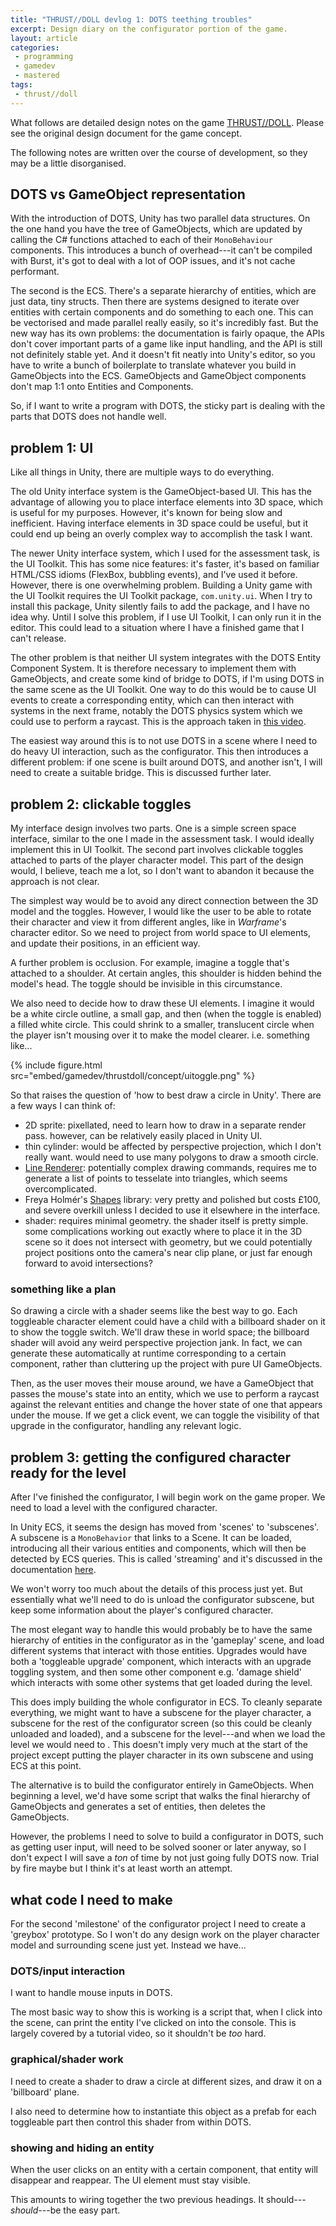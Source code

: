 ```yaml
---
title: "THRUST//DOLL devlog 1: DOTS teething troubles"
excerpt: Design diary on the configurator portion of the game.
layout: article
categories:
 - programming
 - gamedev
 - mastered
tags:
 - thrust//doll
---
```

What follows are detailed design notes on the game [THRUST//DOLL](/programming/gamedev/mastered/game-design-dcument). Please see the original design document for the game concept.

The following notes are written over the course of development, so they may be a little disorganised.

## DOTS vs GameObject representation

With the introduction of DOTS, Unity has two parallel data structures. On the one hand you have the tree of GameObjects, which are updated by calling the C# functions attached to each of their `MonoBehaviour` components. This introduces a bunch of overhead---it can't be compiled with Burst, it's got to deal with a lot of OOP issues, and it's not cache performant.

The second is the ECS. There's a separate hierarchy of entities, which are just data, tiny structs. Then there are systems designed to iterate over entities with certain components and do something to each one. This can be vectorised and made parallel really easily, so it's incredibly fast. But the new way has its own problems: the documentation is fairly opaque, the APIs don't cover important parts of a game like input handling, and the API is still not definitely stable yet. And it doesn't fit neatly into Unity's editor, so you have to write a bunch of boilerplate to translate whatever you build in GameObjects into the ECS. GameObjects and GameObject components don't map 1:1 onto Entities and Components.

So, if I want to write a program with DOTS, the sticky part is dealing with the parts that DOTS does not handle well.

## problem 1: UI

Like all things in Unity, there are multiple ways to do everything.

The old Unity interface system is the GameObject-based UI. This has the advantage of allowing you to place interface elements into 3D space, which is useful for my purposes. However, it's known for being slow and inefficient. Having interface elements in 3D space could be useful, but it could end up being an overly complex way to accomplish the task I want.

The newer Unity interface system, which I used for the assessment task, is the UI Toolkit. This has some nice features: it's faster, it's based on familiar HTML/CSS idioms (FlexBox, bubbling events), and I've used it before. However, there is one overwhelming problem. Building a Unity game with the UI Toolkit requires the UI Toolkit package, `com.unity.ui`. When I try to install this package, Unity silently fails to add the package, and I have no idea why. Until I solve this problem, if I use UI Toolkit, I can only run it in the editor. This could lead to a situation where I have a finished game that I can't release.

The other problem is that neither UI system integrates with the DOTS Entity Component System. It is therefore necessary to implement them with GameObjects, and create some kind of bridge to DOTS, if I'm using DOTS in the same scene as the UI Toolkit. One way to do this would be to cause UI events to create a corresponding entity, which can then interact with systems in the next frame, notably the DOTS physics system which we could use to perform a raycast. This is the approach taken in [this video](https://www.youtube.com/watch?v=YzezqDqr7RM).

The easiest way around this is to not use DOTS in a scene where I need to do heavy UI interaction, such as the configurator. This then introduces a different problem: if one scene is built around DOTS, and another isn't, I will need to create a suitable bridge. This is discussed further later.

## problem 2: clickable toggles

My interface design involves two parts. One is a simple screen space interface, similar to the one I made in the assessment task. I would ideally implement this in UI Toolkit. The second part involves clickable toggles attached to parts of the player character model. This part of the design would, I believe, teach me a lot, so I don't want to abandon it because the approach is not clear.

The simplest way would be to avoid any direct connection between the 3D model and the toggles. However, I would like the user to be able to rotate their character and view it from different angles, like in <cite>Warframe</cite>'s character editor. So we need to project from world space to UI elements, and update their positions, in an efficient way.

A further problem is occlusion. For example, imagine a toggle that's attached to a shoulder. At certain angles, this shoulder is hidden behind the model's head. The toggle should be invisible in this circumstance.

We also need to decide how to draw these UI elements. I imagine it would be a white circle outline, a small gap, and then (when the toggle is enabled) a filled white circle. This could shrink to a smaller, translucent circle when the player isn't mousing over it to make the model clearer. i.e. something like...

{% include figure.html src="embed/gamedev/thrustdoll/concept/uitoggle.png" %}

So that raises the question of 'how to best draw a circle in Unity'. There are a few ways I can think of:

 - 2D sprite: pixellated, need to learn how to draw in a separate render pass. however, can be relatively easily placed in Unity UI.
 - thin cylinder: would be affected by perspective projection, which I don't really want. would need to use many polygons to draw a smooth circle.
 - [Line Renderer](https://docs.unity3d.com/2022.2/Documentation/Manual/class-LineRenderer.html): potentially complex drawing commands, requires me to generate a list of points to tesselate into triangles, which seems overcomplicated.
 - Freya Holmér's [Shapes](https://assetstore.unity.com/packages/tools/particles-effects/shapes-173167) library: very pretty and polished but costs £100, and severe overkill unless I decided to use it elsewhere in the interface.
 - shader: requires minimal geometry. the shader itself is pretty simple. some complications working out exactly where to place it in the 3D scene so it does not intersect with geometry, but we could potentially project positions onto the camera's near clip plane, or just far enough forward to avoid intersections?

### something like a plan

So drawing a circle with a shader seems like the best way to go. Each toggleable character element could have a child with a billboard shader on it to show the toggle switch. We'll draw these in world space; the billboard shader will avoid any weird perspective projection jank. In fact, we can generate these automatically at runtime corresponding to a certain component, rather than cluttering up the project with pure UI GameObjects.

Then, as the user moves their mouse around, we have a GameObject that passes the mouse's state into an entity, which we use to perform a raycast against the relevant entities and change the hover state of one that appears under the mouse. If we get a click event, we can toggle the visibility of that upgrade in the configurator, handling any relevant logic.

## problem 3: getting the configured character ready for the level

After I've finished the configurator, I will begin work on the game proper. We need to load a level with the configured character.

In Unity ECS, it seems the design has moved from 'scenes' to 'subscenes'. A subscene is a `MonoBehavior` that links to a Scene. It can be loaded, introducing all their various entities and components, which will then be detected by ECS queries. This is called 'streaming' and it's discussed in the documentation [here](https://docs.unity3d.com/Packages/com.unity.entities@1.0/manual/scripting-loading-scenes.html).

We won't worry too much about the details of this process just yet. But essentially what we'll need to do is unload the configurator subscene, but keep some information about the player's configured character.

The most elegant way to handle this would probably be to have the same hierarchy of entities in the configurator as in the 'gameplay' scene, and load different systems that interact with those entities. Upgrades would have both a 'toggleable upgrade' component, which interacts with an upgrade toggling system, and then some other component e.g. 'damage shield' which interacts with some other systems that get loaded during the level.

This does imply building the whole configurator in ECS. To cleanly separate everything, we might want to have a subscene for the player character, a subscene for the rest of the configurator screen (so this could be cleanly unloaded and loaded), and a subscene for the level---and when we load the level we would need to . This doesn't imply very much at the start of the project except putting the player character in its own subscene and using ECS at this point.

The alternative is to build the configurator entirely in GameObjects. When beginning a level, we'd have some script that walks the final hierarchy of GameObjects and generates a set of entities, then deletes the GameObjects.

However, the problems I need to solve to build a configurator in DOTS, such as getting user input, will need to be solved sooner or later anyway, so I don't expect I will save a *ton* of time by not just going fully DOTS now. Trial by fire maybe but I think it's at least worth an attempt.

## what code I need to make

For the second 'milestone' of the configurator project I need to create a 'greybox' prototype. So I won't do any design work on the player character model and surrounding scene just yet. Instead we have...

### DOTS/input interaction

I want to handle mouse inputs in DOTS.

The most basic way to show this is working is a script that, when I click into the scene, can print the entity I've clicked on into the console. This is largely covered by a tutorial video, so it shouldn't be *too* hard.

### graphical/shader work

I need to create a shader to draw a circle at different sizes, and draw it on a 'billboard' plane.

I also need to determine how to instantiate this object as a prefab for each toggleable part then control this shader from within DOTS.

### showing and hiding an entity

When the user clicks on an entity with a certain component, that entity will disappear and reappear. The UI element must stay visible.

This amounts to wiring together the two previous headings. It should---*should*---be the easy part.